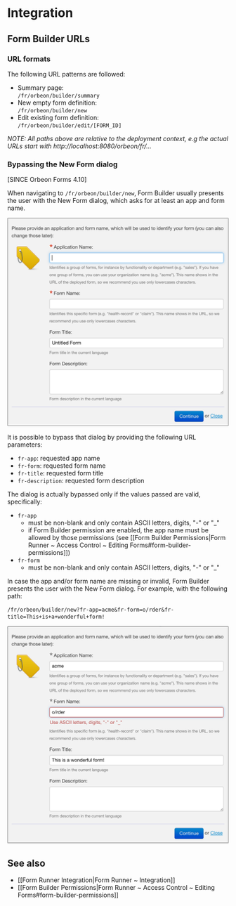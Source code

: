 # Integration

<!-- toc -->

## Form Builder URLs

### URL formats

The following URL patterns are followed:

- Summary page:  
    `/fr/orbeon/builder/summary`
- New empty form definition:  
    `/fr/orbeon/builder/new`
- Edit existing form definition:  
    `/fr/orbeon/builder/edit/[FORM_ID]`

_NOTE: All paths above are relative to the deployment context, e.g the actual URLs start with http://localhost:8080/orbeon/fr/..._

### Bypassing the New Form dialog

[SINCE Orbeon Forms 4.10]

When navigating to `/fr/orbeon/builder/new`, Form Builder usually presents the user with the New Form dialog, which asks for at least an app and form name.

![New Form Dialog](images/fb-new-form-dialog.png)

It is possible to bypass that dialog by providing the following URL parameters:

- `fr-app`: requested app name
- `fr-form`: requested form name
- `fr-title`: requested form title
- `fr-description`: requested form description

The dialog is actually bypassed only if the values passed are valid, specifically:

- `fr-app`
  - must be non-blank and only contain ASCII letters, digits, "-" or "_"
  - if Form Builder permission are enabled, the app name must be allowed by those permissions (see [[Form Builder Permissions|Form Runner ~ Access Control ~ Editing Forms#form-builder-permissions]])
- `fr-form`
  - must be non-blank and only contain ASCII letters, digits, "-" or "_"

In case the app and/or form name are missing or invalid, Form Builder presents the user with the New Form dialog. For example, with the following path:

```
/fr/orbeon/builder/new?fr-app=acme&fr-form=o/rder&fr-title=This+is+a+wonderful+form!
```

![New Form Dialog with Error](images/fb-new-form-dialog-error.png)

## See also

- [[Form Runner Integration|Form Runner ~ Integration]]
- [[Form Builder Permissions|Form Runner ~ Access Control ~ Editing Forms#form-builder-permissions]]
